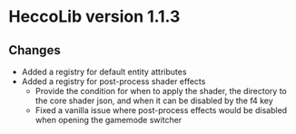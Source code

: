 # HeccoLib version 1.1.3

## Changes
- Added a registry for default entity attributes
- Added a registry for post-process shader effects
  - Provide the condition for when to apply the shader, the directory to the core shader json, and when it can be disabled by the f4 key
  - Fixed a vanilla issue where post-process effects would be disabled when opening the gamemode switcher
